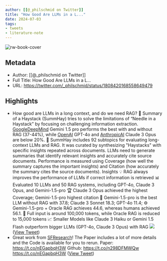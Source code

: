 ```yaml
---
author: [[@_philschmid on Twitter]]
title: "How Good Are LLMs in a L..."
date: 2024-07-03
tags: 
- tweets
- literature-note
---
```

![rw-book-cover](https://pbs.twimg.com/profile_images/1714444511860887552/8TzsCn3e.jpg)

## Metadata
- Author: [[@_philschmid on Twitter]]
- Full Title: How Good Are LLMs in a L...
- URL: https://twitter.com/_philschmid/status/1808420168558649479

## Highlights
- How good are LLMs in a long context, and do we need RAG? 🤔 Summary of a Haystack (SummHay) tries to solve the limitations of “Needle in a Haystack” by focusing on challenging information extraction. [GoogleDeepMind](https://twitter.com/GoogleDeepMind) Gemini 1.5 pro performs the best with and without RAG (37-44%), while [OpenAI](https://twitter.com/OpenAI) GPT-4o and [AnthropicAI](https://twitter.com/AnthropicAI) Claude 3 Opus are below 20%. 👀
  SummHay includes 92 subtopics for evaluating long-context LLMs and RAG. It was curated by synthesizing "Haystacks" with specific insights repeated across documents. LLMs need to generate summaries that identify relevant insights and accurately cite source documents. Performance is measured using Coverage (how well the summary captures the important insights) and Citation (how accurately the summary cites the source documents).
  Insights
  💡 RAG always improves the performance of LLMs if correct information is retrieved
  📊 Evaluated 10 LLMs and 50 RAG systems, including GPT-4o, Claude 3 Opus, and Gemini-1.5-pro
  🏆 Claude 3 Opus achieved the highest Coverage; Gemini-1.5-pro highest citation
  🎯 Gemini-1.5-pro is the best LLM without RAG with 37.8; Claude 3 Sonnet 18.3; GPT-4o 11.4;
  ⚙️ Gemini-1.5-pro + Oracle RAG achieves 44.6, whereas humans achieved 56.1.
  🔢 Full input is around 100,000 tokens, while Oracle RAG is reduced to 15,000 tokens
  📈 Smaller Models like Claude 3 Haiku or Gemini 1.5 Flash outperform bigger LLMs (GPT-4o, Claude 3 Opus) with RAG
  ![](https://pbs.twimg.com/media/GRjMORVWUAAVycP.jpg) ([View Tweet](https://twitter.com/_philschmid/status/1808420168558649479))
- Great work from [SFResearch](https://twitter.com/SFResearch)! The Paper includes a lot of more details and the Code is available for you to rerun. 
  Paper: https://t.co/nEGapbqH3W
  Github: https://t.co/n298DFMWQw
  https://t.co/nEGapbqH3W ([View Tweet](https://twitter.com/_philschmid/status/1808420170613875017))
